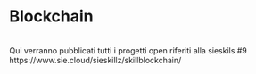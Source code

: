 # Blockchain
<br/>
Qui verranno pubblicati tutti i progetti open riferiti alla sieskils #9 https://www.sie.cloud/sieskillz/skillblockchain/
